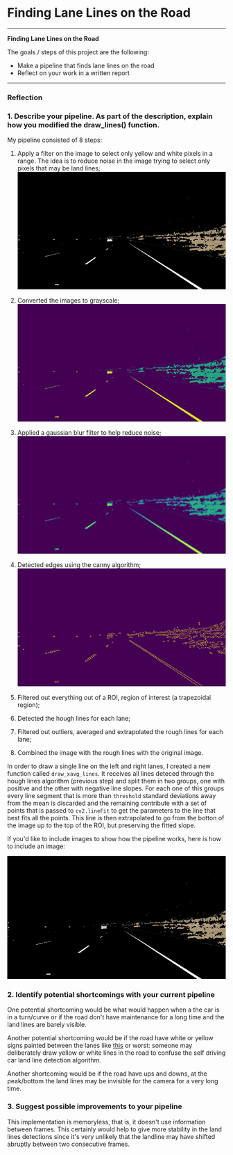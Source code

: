 # **Finding Lane Lines on the Road** 


---

**Finding Lane Lines on the Road**

The goals / steps of this project are the following:
* Make a pipeline that finds lane lines on the road
* Reflect on your work in a written report


[//]: # (Image References)

[image0]: ./examples/grayscale.jpg "Grayscale"
[image1]: ./test_images_output/range_solidWhiteRight.jpg "White and yellow color ranges"
[image2]: ./test_images_output/gray_solidWhiteRight.jpg  "One channel / grayscale"
[image3]: ./test_images_output/gb_solidWhiteRight.jpg    "Gaussian blur filter"
[image4]: ./test_images_output/canny_solidWhiteRight.jpg "Canny edge detection"
[image5]: ./test_images_output/roi_solidWhiteRight.jpg   "ROI filter"
[image6]: ./test_images_output/hl_solidWhiteRight.jpg "Hough Lines"
[image7]: ./test_images_output/hll_solidWhiteRight.jpg "Land Lines"
[image8]: ./test_images_output/wgt_solidWhiteRight.jpg "Land Lines in image"

---

### Reflection

### 1. Describe your pipeline. As part of the description, explain how you modified the draw_lines() function.

My pipeline consisted of 8 steps:
1. Apply a filter on the image to select only yellow and white pixels in a range. The idea is to reduce noise in the image trying to select only pixels that may be land lines;
![alt text][image1]

2. Converted the images to grayscale;
![alt text][image2]

3. Applied a gaussian blur filter to help reduce noise;
![alt text][image3]

4. Detected edges using the canny algorithm;
![alt text][image4]

5. Filtered out everything out of a ROI, region of interest (a trapezoidal region);
6. Detected the hough lines for each lane;
7. Filtered out outliers, averaged and extrapolated the rough lines for each lane;
8. Combined the image with the rough lines with the original image.


In order to draw a single line on the left and right lanes, I created a new function called `draw_xavg_lines`. It receives all lines deteced through the
hough lines algorithm (previous step) and split them in two groups, one with positive and the other with negative line slopes. For each one of this groups
every line segment that is more than `threshold` standard deviations away from the mean is discarded and the remaining contribute with a set of points that is
passed to `cv2.lineFit` to get the parameters to the line that best fits all the points. This line is then extrapolated to go from the botton of the image up to
the top of the ROI, but preserving the fitted slope.
 
If you'd like to include images to show how the pipeline works, here is how to include an image: 

![alt text][image1]


### 2. Identify potential shortcomings with your current pipeline


One potential shortcoming would be what would happen when a the car is in a turn/curve or if the road don't have maintenance for a long time and the land lines are barely visible.

Another potential shortcoming would be if the road have white or yellow signs painted between the lanes like [this](http://c8.alamy.com/comp/DXHPJ2/30-mph-speed-limit-sign-painted-on-road-DXHPJ2.jpg) or worst: someone may deliberately draw yellow or white lines in the road to confuse the self driving car land line detection algorithm.

Another shortcoming would be if the road have ups and downs, at the peak/bottom the land lines may be invisible for the camera for a very long time.



### 3. Suggest possible improvements to your pipeline

This implementation is memoryless, that is, it doesn't use information between frames. This certainly would help to give more stability in the land lines
detections since it's very unlikely that the landline may have shifted abruptly between two consecutive frames.

